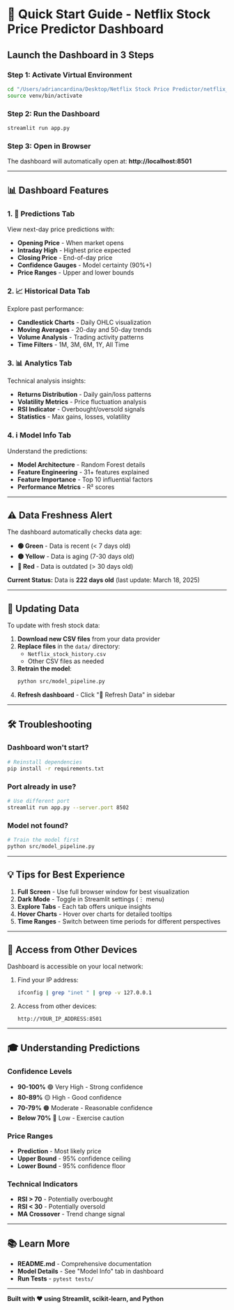 # 🚀 Quick Start Guide - Netflix Stock Price Predictor Dashboard

## Launch the Dashboard in 3 Steps

### Step 1: Activate Virtual Environment
```bash
cd "/Users/adriancardina/Desktop/Netflix Stock Price Predictor/netflix_stock_predictor"
source venv/bin/activate
```

### Step 2: Run the Dashboard
```bash
streamlit run app.py
```

### Step 3: Open in Browser
The dashboard will automatically open at: **http://localhost:8501**

---

## 📊 Dashboard Features

### 1. 🎯 Predictions Tab
View next-day price predictions with:
- **Opening Price** - When market opens
- **Intraday High** - Highest price expected
- **Closing Price** - End-of-day price
- **Confidence Gauges** - Model certainty (90%+)
- **Price Ranges** - Upper and lower bounds

### 2. 📈 Historical Data Tab
Explore past performance:
- **Candlestick Charts** - Daily OHLC visualization
- **Moving Averages** - 20-day and 50-day trends
- **Volume Analysis** - Trading activity patterns
- **Time Filters** - 1M, 3M, 6M, 1Y, All Time

### 3. 📊 Analytics Tab
Technical analysis insights:
- **Returns Distribution** - Daily gain/loss patterns
- **Volatility Metrics** - Price fluctuation analysis
- **RSI Indicator** - Overbought/oversold signals
- **Statistics** - Max gains, losses, volatility

### 4. ℹ️ Model Info Tab
Understand the predictions:
- **Model Architecture** - Random Forest details
- **Feature Engineering** - 31+ features explained
- **Feature Importance** - Top 10 influential factors
- **Performance Metrics** - R² scores

---

## ⚠️ Data Freshness Alert

The dashboard automatically checks data age:
- **🟢 Green** - Data is recent (< 7 days old)
- **🟡 Yellow** - Data is aging (7-30 days old)
- **🔴 Red** - Data is outdated (> 30 days old)

**Current Status:** Data is **222 days old** (last update: March 18, 2025)

---

## 🔄 Updating Data

To update with fresh stock data:

1. **Download new CSV files** from your data provider
2. **Replace files** in the `data/` directory:
   - `Netflix_stock_history.csv`
   - Other CSV files as needed
3. **Retrain the model**:
   ```bash
   python src/model_pipeline.py
   ```
4. **Refresh dashboard** - Click "🔄 Refresh Data" in sidebar

---

## 🛠️ Troubleshooting

### Dashboard won't start?
```bash
# Reinstall dependencies
pip install -r requirements.txt
```

### Port already in use?
```bash
# Use different port
streamlit run app.py --server.port 8502
```

### Model not found?
```bash
# Train the model first
python src/model_pipeline.py
```

---

## 💡 Tips for Best Experience

1. **Full Screen** - Use full browser window for best visualization
2. **Dark Mode** - Toggle in Streamlit settings (⋮ menu)
3. **Explore Tabs** - Each tab offers unique insights
4. **Hover Charts** - Hover over charts for detailed tooltips
5. **Time Ranges** - Switch between time periods for different perspectives

---

## 📱 Access from Other Devices

Dashboard is accessible on your local network:

1. Find your IP address:
   ```bash
   ifconfig | grep "inet " | grep -v 127.0.0.1
   ```

2. Access from other devices:
   ```
   http://YOUR_IP_ADDRESS:8501
   ```

---

## 🎓 Understanding Predictions

### Confidence Levels
- **90-100%** 🟢 Very High - Strong confidence
- **80-89%** 🟡 High - Good confidence
- **70-79%** 🟠 Moderate - Reasonable confidence
- **Below 70%** 🔴 Low - Exercise caution

### Price Ranges
- **Prediction** - Most likely price
- **Upper Bound** - 95% confidence ceiling
- **Lower Bound** - 95% confidence floor

### Technical Indicators
- **RSI > 70** - Potentially overbought
- **RSI < 30** - Potentially oversold
- **MA Crossover** - Trend change signal

---

## 📚 Learn More

- **README.md** - Comprehensive documentation
- **Model Details** - See "Model Info" tab in dashboard
- **Run Tests** - `pytest tests/`

---

**Built with ❤️ using Streamlit, scikit-learn, and Python**
